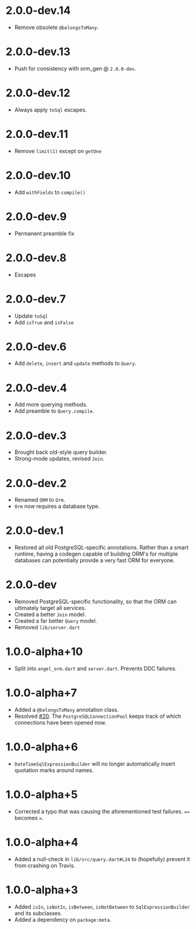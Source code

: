 # 2.0.0-dev.14
* Remove obsolete `@belongsToMany`.

# 2.0.0-dev.13
* Push for consistency with orm_gen @ `2.0.0-dev`.

# 2.0.0-dev.12
* Always apply `toSql` escapes.

# 2.0.0-dev.11
* Remove `limit(1)` except on `getOne`

# 2.0.0-dev.10
* Add `withFields` to `compile()`

# 2.0.0-dev.9
* Permanent preamble fix

# 2.0.0-dev.8
* Escapes

# 2.0.0-dev.7
* Update `toSql`
* Add `isTrue` and `isFalse`

# 2.0.0-dev.6
* Add `delete`, `insert` and `update` methods to `Query`.

# 2.0.0-dev.4
* Add more querying methods.
* Add preamble to `Query.compile`.

# 2.0.0-dev.3
* Brought back old-style query builder.
* Strong-mode updates, revised `Join`.

# 2.0.0-dev.2
* Renamed `ORM` to `Orm`.
* `Orm` now requires a database type.

# 2.0.0-dev.1
* Restored all old PostgreSQL-specific annotations. Rather than a smart runtime,
having a codegen capable of building ORM's for multiple databases can potentially
provide a very fast ORM for everyone.

# 2.0.0-dev
* Removed PostgreSQL-specific functionality, so that the ORM can ultimately
target all services.
* Created a better `Join` model.
* Created a far better `Query` model.
* Removed `lib/server.dart`

# 1.0.0-alpha+10
* Split into `angel_orm.dart` and `server.dart`. Prevents DDC failures.

# 1.0.0-alpha+7
* Added a `@belongsToMany` annotation class.
* Resolved [#20](https://github.com/angel-dart/orm/issues/20). The
`PostgreSQLConnectionPool` keeps track of which connections have been opened now.

# 1.0.0-alpha+6
* `DateTimeSqlExpressionBuilder` will no longer automatically
insert quotation marks around names.

# 1.0.0-alpha+5
* Corrected a typo that was causing the aforementioned test failures.
`==` becomes `=`.

# 1.0.0-alpha+4
* Added a null-check in `lib/src/query.dart#L24` to (hopefully) prevent it from
crashing on Travis.

# 1.0.0-alpha+3
* Added `isIn`, `isNotIn`, `isBetween`, `isNotBetween` to `SqlExpressionBuilder` and its
subclasses.
* Added a dependency on `package:meta`.